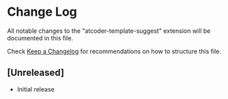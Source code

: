 # Change Log

All notable changes to the "atcoder-template-suggest" extension will be documented in this file.

Check [Keep a Changelog](http://keepachangelog.com/) for recommendations on how to structure this file.

## [Unreleased]

- Initial release